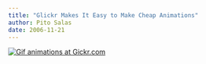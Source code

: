 ```yaml
---
title: "Glickr Makes It Easy to Make Cheap Animations"
author: Pito Salas
date: 2006-11-21
---
```




[![Gif animations at
Gickr.com](https://i0.wp.com/gickr.com/results/anim_84feb77e-c76a-8274-6d1f-f44b6b4533f0.gif?w=584)](<http://gickr.com>)


